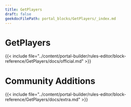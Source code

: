 ```yaml
---
title: GetPlayers
draft: false
geekdocFilePath: portal_blocks/GetPlayers/_index.md
---
```

# GetPlayers
{{< include file="../content/portal-builder/rules-editor/block-reference/GetPlayers/docs/official.md" >}}

# Community Additions

{{< include file="../content/portal-builder/rules-editor/block-reference/GetPlayers/docs/extra.md" >}}